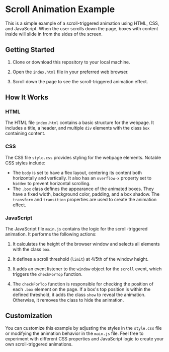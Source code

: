 # Scroll Animation Example

This is a simple example of a scroll-triggered animation using HTML, CSS, and JavaScript. When the user scrolls down the page, boxes with content inside will slide in from the sides of the screen.

## Getting Started

1. Clone or download this repository to your local machine.

2. Open the `index.html` file in your preferred web browser.

3. Scroll down the page to see the scroll-triggered animation effect.

## How It Works

### HTML

The HTML file `index.html` contains a basic structure for the webpage. It includes a title, a header, and multiple `div` elements with the class `box` containing content.

### CSS

The CSS file `style.css` provides styling for the webpage elements. Notable CSS styles include:

- The `body` is set to have a flex layout, centering its content both horizontally and vertically. It also has an `overflow-x` property set to `hidden` to prevent horizontal scrolling.
- The `.box` class defines the appearance of the animated boxes. They have a fixed width, background color, padding, and a box shadow. The `transform` and `transition` properties are used to create the animation effect.

### JavaScript

The JavaScript file `main.js` contains the logic for the scroll-triggered animation. It performs the following actions:

1. It calculates the height of the browser window and selects all elements with the class `box`.

2. It defines a scroll threshold (`limit`) at 4/5th of the window height.

3. It adds an event listener to the `window` object for the `scroll` event, which triggers the `checkForTop` function.

4. The `checkForTop` function is responsible for checking the position of each `.box` element on the page. If a box's top position is within the defined threshold, it adds the class `show` to reveal the animation. Otherwise, it removes the class to hide the animation.

## Customization

You can customize this example by adjusting the styles in the `style.css` file or modifying the animation behavior in the `main.js` file. Feel free to experiment with different CSS properties and JavaScript logic to create your own scroll-triggered animations.

